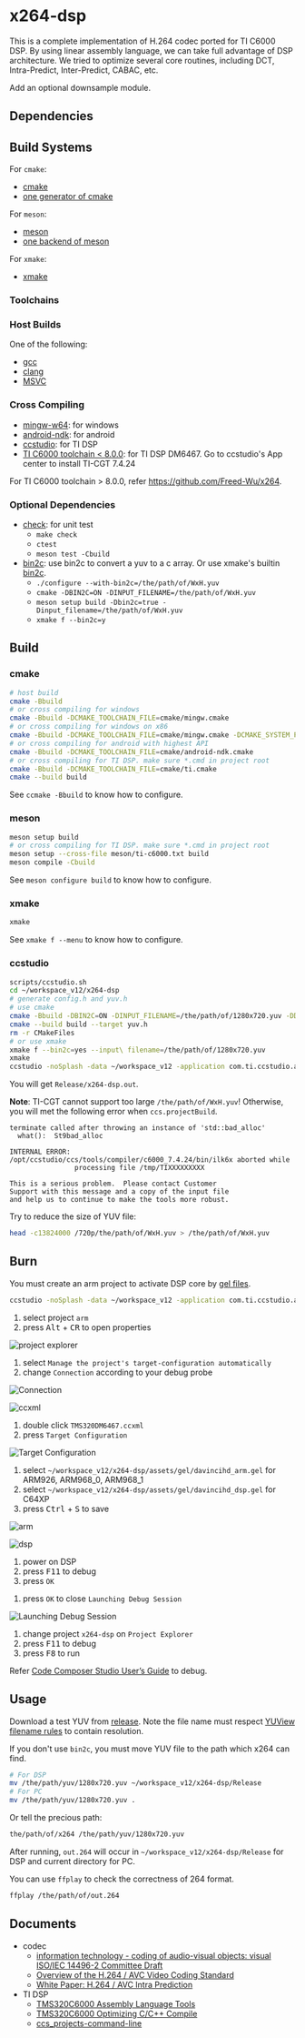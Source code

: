 # x264-dsp

This is a complete implementation of H.264 codec ported for TI C6000 DSP.
By using linear assembly language, we can take full advantage of DSP
architecture.
We tried to optimize several core routines, including DCT, Intra-Predict,
Inter-Predict, CABAC, etc.

Add an optional downsample module.

## Dependencies

## Build Systems

For `cmake`:

- [cmake](https://github.com/Kitware/CMake)
- [one generator of cmake](https://cmake.org/cmake/help/latest/manual/cmake-generators.7.html)

For `meson`:

- [meson](https://mesonbuild.com)
- [one backend of meson](https://mesonbuild.com/Builtin-options.html#core-options)

For `xmake`:

- [xmake](https://xmake.io)

### Toolchains

### Host Builds

One of the following:

- [gcc](https://gcc.gnu.org)
- [clang](https://clang.llvm.org/)
- [MSVC](https://visualstudio.microsoft.com/vs/features/cplusplus)

### Cross Compiling

- [mingw-w64](https://archlinux.org/packages/community/x86_64/mingw-w64-gcc):
  for windows
- [android-ndk](https://aur.archlinux.org/packages/android-ndk): for android
- [ccstudio](https://aur.archlinux.org/packages/ccstudio): for TI DSP
- [TI C6000 toolchain \< 8.0.0](https://www.ti.com/tool/C6000-CGT): for TI DSP
  DM6467. Go to ccstudio's App center to install TI-CGT 7.4.24

For TI C6000 toolchain > 8.0.0, refer <https://github.com/Freed-Wu/x264>.

### Optional Dependencies

- [check](https://github.com/libcheck/check): for unit test
  - `make check`
  - `ctest`
  - `meson test -Cbuild`
- [bin2c](https://github.com/adobe/bin2c): use bin2c to convert a yuv to
  a c array. Or use xmake's builtin
  [bin2c](https://xmake.io/#/manual/custom_rule?id=utilsbin2c).
  - `./configure --with-bin2c=/the/path/of/WxH.yuv`
  - `cmake -DBIN2C=ON -DINPUT_FILENAME=/the/path/of/WxH.yuv`
  - `meson setup build -Dbin2c=true -Dinput_filename=/the/path/of/WxH.yuv`
  - `xmake f --bin2c=y`

## Build

### cmake

```sh
# host build
cmake -Bbuild
# or cross compiling for windows
cmake -Bbuild -DCMAKE_TOOLCHAIN_FILE=cmake/mingw.cmake
# or cross compiling for windows on x86
cmake -Bbuild -DCMAKE_TOOLCHAIN_FILE=cmake/mingw.cmake -DCMAKE_SYSTEM_PROCESSOR=i686
# or cross compiling for android with highest API
cmake -Bbuild -DCMAKE_TOOLCHAIN_FILE=cmake/android-ndk.cmake
# or cross compiling for TI DSP. make sure *.cmd in project root
cmake -Bbuild -DCMAKE_TOOLCHAIN_FILE=cmake/ti.cmake
cmake --build build
```

See `ccmake -Bbuild` to know how to configure.

### meson

```sh
meson setup build
# or cross compiling for TI DSP. make sure *.cmd in project root
meson setup --cross-file meson/ti-c6000.txt build
meson compile -Cbuild
```

See `meson configure build` to know how to configure.

### xmake

```sh
xmake
```

See `xmake f --menu` to know how to configure.

### ccstudio

<!-- markdownlint-disable MD013 -->

```sh
scripts/ccstudio.sh
cd ~/workspace_v12/x264-dsp
# generate config.h and yuv.h
# use cmake
cmake -Bbuild -DBIN2C=ON -DINPUT_FILENAME=/the/path/of/1280x720.yuv -DDOWNSAMPLE=1 -DSCALE=4
cmake --build build --target yuv.h
rm -r CMakeFiles
# or use xmake
xmake f --bin2c=yes --input\ filename=/the/path/of/1280x720.yuv
xmake
ccstudio -noSplash -data ~/workspace_v12 -application com.ti.ccstudio.apps.projectBuild -ccs.projects x264-dsp -ccs.configuration Release
```

<!-- markdownlint-enable MD013 -->

You will get `Release/x264-dsp.out`.

**Note**: TI-CGT cannot support too large `/the/path/of/WxH.yuv`!
Otherwise, you will met the following error when `ccs.projectBuild`.

```text
terminate called after throwing an instance of 'std::bad_alloc'
  what():  St9bad_alloc

INTERNAL ERROR: /opt/ccstudio/ccs/tools/compiler/c6000_7.4.24/bin/ilk6x aborted while
                processing file /tmp/TIXXXXXXXXX

This is a serious problem.  Please contact Customer
Support with this message and a copy of the input file
and help us to continue to make the tools more robust.
```

Try to reduce the size of YUV file:

```sh
head -c13824000 /720p/the/path/of/WxH.yuv > /the/path/of/WxH.yuv
```

## Burn

You must create an arm project to activate DSP core by [gel files](assets/gel).

<!-- markdownlint-disable MD013 -->

```sh
ccstudio -noSplash -data ~/workspace_v12 -application com.ti.ccstudio.apps.projectCreate -ccs.device ARM9.TMS320DM6467 -ccs.name arm -ccs.template com.ti.common.project.core.emptyProjectWithMainTemplate
```

<!-- markdownlint-disable MD033 -->

1. select project `arm`
2. press <kbd>Alt</kbd> + <kbd>CR</kbd> to open properties

<!-- markdownlint-enable MD033 -->

![project explorer](https://github.com/ustc-ivclab/x264-dsp/assets/32936898/6fe74391-a776-43e4-b2de-aa1434e881e7)

<!-- markdownlint-disable MD033 -->

1. select `Manage the project's target-configuration automatically`
2. change `Connection` according to your debug probe

<!-- markdownlint-enable MD033 -->

![Connection](https://github.com/ustc-ivclab/x264-dsp/assets/32936898/8043be96-a98d-40a0-ab1d-a1cb5b7ef2d9)

<!-- markdownlint-enable MD013 -->

![ccxml](https://github.com/ustc-ivclab/x264-dsp/assets/32936898/54b2e1e3-9e5c-4bb7-b20c-0c6f1954fe24)

1. double click `TMS320DM6467.ccxml`
2. press `Target Configuration`

![Target Configuration](https://github.com/ustc-ivclab/x264-dsp/assets/32936898/361e264e-8e0b-4cfa-8fc9-9e20784a45eb)

<!-- markdownlint-disable MD033 -->

1. select `~/workspace_v12/x264-dsp/assets/gel/davincihd_arm.gel` for ARM926,
   ARM968_0, ARM968_1
2. select `~/workspace_v12/x264-dsp/assets/gel/davincihd_dsp.gel` for C64XP
3. press <kbd>Ctrl</kbd> + <kbd>S</kbd> to save

<!-- markdownlint-enable MD033 -->

![arm](https://github.com/ustc-ivclab/x264-dsp/assets/32936898/b2602ac6-85cd-46ec-9b06-f073b52dc8c9)

![dsp](https://github.com/ustc-ivclab/x264-dsp/assets/32936898/607cc3c1-7efd-4053-8f88-a982f530ef08)

<!-- markdownlint-disable MD033 -->

1. power on DSP
2. press <kbd>F11</kbd> to debug
3. press `OK`

<!-- markdownlint-enable MD033 -->

1. press `OK` to close `Launching Debug Session`

![Launching Debug Session](https://github.com/ustc-ivclab/x264-dsp/assets/32936898/847fcdf8-1313-481c-b9c4-a25f91f14b20)

<!-- markdownlint-disable MD033 -->

1. change project `x264-dsp` on `Project Explorer`
2. press <kbd>F11</kbd> to debug
3. press <kbd>F8</kbd> to run

<!-- markdownlint-enable MD033 -->

Refer [Code Composer Studio User’s Guide](http://software-dl.ti.com/ccs/esd/documents/users_guide/index.html)
to debug.

## Usage

Download a test YUV from
[release](https://github.com/Freed-Wu/x264-dsp/releases).
Note the file name must respect
[YUView filename rules](https://github.com/IENT/YUView/wiki/YUV-File-Names)
to contain resolution.

If you don't use `bin2c`, you must move YUV file to the path which x264 can find.

```sh
# For DSP
mv /the/path/yuv/1280x720.yuv ~/workspace_v12/x264-dsp/Release
# For PC
mv /the/path/yuv/1280x720.yuv .
```

Or tell the precious path:

```sh
the/path/of/x264 /the/path/yuv/1280x720.yuv
```

After running, `out.264` will occur in `~/workspace_v12/x264-dsp/Release` for
DSP and current directory for PC.

You can use `ffplay` to check the correctness of 264 format.

```sh
ffplay /the/path/of/out.264
```

## Documents

- codec
  - [information technology - coding of audio-visual objects: visual ISO/IEC 14496-2 Committee Draft](http://home.mit.bme.hu/~szanto/education/mpeg/14496-2.pdf)
  - [Overview of the H.264 / AVC Video Coding Standard](http://www.h264soft.com/downloads/h264_overview.pdf)
  - [White Paper: H.264 / AVC Intra Prediction](http://www.staroceans.org/e-book/vcodex/H264_intrapred_wp.pdf)
- TI DSP
  - [TMS320C6000 Assembly Language Tools](https://www.ti.com/lit/ug/sprui03e/sprui03e.pdf)
  - [TMS320C6000 Optimizing C/C++ Compile](https://www.ti.com/lit/ug/sprui04e/sprui04e.pdf)
  - [ccs_projects-command-line](https://software-dl.ti.com/ccs/esd/documents/ccs_projects-command-line.html)
